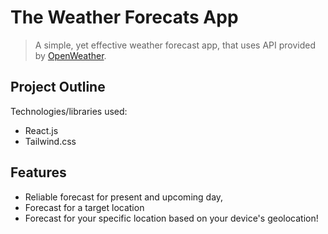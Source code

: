 # The Weather Forecats App
> A simple, yet effective weather forecast app, that uses API provided by [OpenWeather](https://openweathermap.org).

## Project Outline
Technologies/libraries used:
- React.js
- Tailwind.css

## Features
- Reliable forecast for present and upcoming day,
- Forecast for a target location
- Forecast for your specific location based on your device's geolocation!
